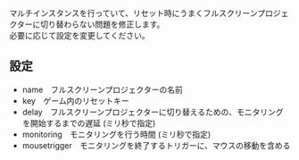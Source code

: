 マルチインスタンスを行っていて、リセット時にうまくフルスクリーンプロジェクターに切り替わらない問題を修正します。  
必要に応じて設定を変更してください。

## 設定
- name　フルスクリーンプロジェクターの名前
- key　ゲーム内のリセットキー
- delay　フルスクリーンプロジェクターに切り替えるための、モニタリングを開始するまでの遅延 (ミリ秒で指定)
- monitoring　モニタリングを行う時間 (ミリ秒で指定)
- mousetrigger　モニタリングを終了するトリガーに、マウスの移動を含める
